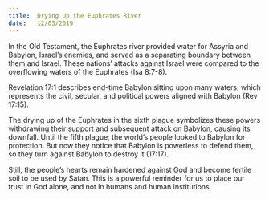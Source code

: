 ```yaml
---
title:  Drying Up the Euphrates River
date:   12/03/2019
---
```


In the Old Testament, the Euphrates river provided water for Assyria and Babylon, Israel’s enemies, and served as a separating boundary between them and Israel. These nations’ attacks against Israel were compared to the overflowing waters of the Euphrates (Isa 8:7-8).

Revelation 17:1 describes end-time Babylon sitting upon many waters, which represents the civil, secular, and political powers aligned with Babylon (Rev 17:15).

The drying up of the Euphrates in the sixth plague symbolizes these powers withdrawing their support and subsequent attack on Babylon, causing its downfall. Until the fifth plague, the world’s people looked to Babylon for protection. But now they notice that Babylon is powerless to defend them, so they turn against Babylon to destroy it (17:17).

Still, the people’s hearts remain hardened against God and become fertile soil to be used by Satan. This is a powerful reminder for us to place our trust in God alone, and not in humans and human institutions.
